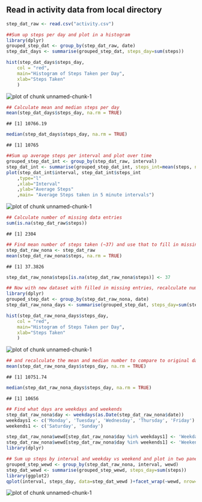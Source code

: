 
## Read in activity data from local directory

```r
step_dat_raw <- read.csv("activity.csv")

##Sum up steps per day and plot in a histogram
library(dplyr)
grouped_step_dat <- group_by(step_dat_raw, date)
step_dat_days <- summarise(grouped_step_dat, steps_day=sum(steps))

hist(step_dat_days$steps_day, 
	col = "red",
	main="Histogram of Steps Taken per Day",
	xlab="Steps Taken"
	)
```

![plot of chunk unnamed-chunk-1](figure/unnamed-chunk-1-1.png)

```r
## Calculate mean and median steps per day
mean(step_dat_days$steps_day, na.rm = TRUE)
```

```
## [1] 10766.19
```

```r
median(step_dat_days$steps_day, na.rm = TRUE)
```

```
## [1] 10765
```

```r
##Sum up average steps per interval and plot over time
grouped_step_dat_int <- group_by(step_dat_raw, interval)
step_dat_int <- summarise(grouped_step_dat_int, steps_int=mean(steps, na.rm = TRUE))
plot(step_dat_int$interval, step_dat_int$steps_int
	,type="l"
	,xlab="Interval"
	,ylab="Average Steps"
	,main= "Average Steps taken in 5 minute intervals")
```

![plot of chunk unnamed-chunk-1](figure/unnamed-chunk-1-2.png)

```r
## Calculate number of missing data entries 
sum(is.na(step_dat_raw$steps))
```

```
## [1] 2304
```

```r
## Find mean number of steps taken (~37) and use that to fill in missing values
step_dat_raw_nona <- step_dat_raw
mean(step_dat_raw_nona$steps, na.rm = TRUE)
```

```
## [1] 37.3826
```

```r
step_dat_raw_nona$steps[is.na(step_dat_raw_nona$steps)] <- 37

## Now with new dataset with filled in missing entries, recalculate number steps per day
library(dplyr)
grouped_step_dat <- group_by(step_dat_raw_nona, date)
step_dat_raw_nona_days <- summarise(grouped_step_dat, steps_day=sum(steps))

hist(step_dat_raw_nona_days$steps_day, 
	col = "red",
	main="Histogram of Steps Taken per Day",
	xlab="Steps Taken"
	)
```

![plot of chunk unnamed-chunk-1](figure/unnamed-chunk-1-3.png)

```r
## and recalculate the mean and median number to compare to original dataset
mean(step_dat_raw_nona_days$steps_day, na.rm = TRUE)
```

```
## [1] 10751.74
```

```r
median(step_dat_raw_nona_days$steps_day, na.rm = TRUE)
```

```
## [1] 10656
```

```r
## Find what days are weekdays and weekends
step_dat_raw_nona$day <- weekdays(as.Date(step_dat_raw_nona$date))
weekdays1 <- c('Monday', 'Tuesday', 'Wednesday', 'Thursday', 'Friday')
weekends1 <- c('Saturday', 'Sunday')

step_dat_raw_nona$wewd[step_dat_raw_nona$day %in% weekdays1] <- 'Weekday'
step_dat_raw_nona$wewd[step_dat_raw_nona$day %in% weekends1] <- 'Weekend'
library(dplyr)

## Sum up steps by interval and weekday vs weekend and plot in two panel line chart
grouped_step_wewd <- group_by(step_dat_raw_nona, interval, wewd)
step_dat_wewd <- summarise(grouped_step_wewd, steps_day=sum(steps))
library(ggplot2)
qplot(interval, steps_day, data=step_dat_wewd )+facet_wrap(~wewd, nrow=2)
```

![plot of chunk unnamed-chunk-1](figure/unnamed-chunk-1-4.png)
